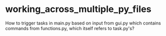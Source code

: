 # working_across_multiple_py_files
How to trigger tasks in main.py based on input from gui.py which contains commands from functions.py, which itself refers to task.py's?
